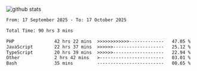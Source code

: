 
![github stats](https://github-readme-stats.vercel.app/api?username=realmahd1&show_icons=true&theme=codeSTACKr&hide_rank=true&count_private=true)

<!--START_SECTION:waka-->

```txt
From: 17 September 2025 - To: 17 October 2025

Total Time: 90 hrs 3 mins

PHP               42 hrs 22 mins  >>>>>>>>>>>>-------------   47.05 %
JavaScript        22 hrs 37 mins  >>>>>>-------------------   25.12 %
TypeScript        20 hrs 39 mins  >>>>>>-------------------   22.94 %
Other             2 hrs 42 mins   >------------------------   03.01 %
Bash              35 mins         -------------------------   00.65 %
```

<!--END_SECTION:waka-->
